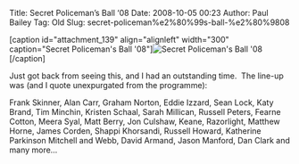 Title: Secret Policeman’s Ball ‘08
Date: 2008-10-05 00:23
Author: Paul Bailey
Tag: Old
Slug: secret-policeman%e2%80%99s-ball-%e2%80%9808

[caption id="attachment\_139" align="alignleft" width="300"
caption="Secret Policeman's Ball '08"]![Secret Policeman's Ball
'08][][/caption]

Just got back from seeing this, and I had an outstanding time.  The
line-up was (and I quote unexpurgated from the programme):

Frank Skinner, Alan Carr, Graham Norton, Eddie Izzard, Sean Lock, Katy
Brand, Tim Minchin, Kristen Schaal, Sarah Millican, Russell Peters,
Fearne Cotton, Meera Syal, Matt Berry, Jon Culshaw, Keane, Razorlight,
Matthew Horne, James Corden, Shappi Khorsandi, Russell Howard, Katherine
Parkinson Mitchell and Webb, David Armand, Jason Manford, Dan Clark and
many more…

  [Secret Policeman's Ball '08]: http://blog.dreamshake.net/wp-content/uploads/2009/05/1931-300x300.jpg
    "secret-policeman-2008"
